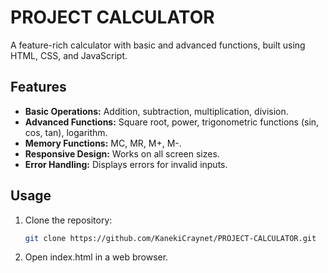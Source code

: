 # PROJECT CALCULATOR
 
A feature-rich calculator with basic and advanced functions, built using HTML, CSS, and JavaScript.

## Features
- **Basic Operations:** Addition, subtraction, multiplication, division.
- **Advanced Functions:** Square root, power, trigonometric functions (sin, cos, tan), logarithm.
- **Memory Functions:** MC, MR, M+, M-.
- **Responsive Design:** Works on all screen sizes.
- **Error Handling:** Displays errors for invalid inputs.

## Usage
1. Clone the repository:
   ```bash
   git clone https://github.com/KanekiCraynet/PROJECT-CALCULATOR.git
2. Open index.html in a web browser.
